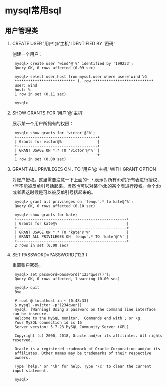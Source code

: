 # mysql常用sql #
## 用户管理类 ##
1. CREATE USER '用户'@'主机' IDENTIFIED BY '密码'
	
	创建一个用户：

		mysql> create user 'wind'@'%' identified by '199233';
		Query OK, 0 rows affected (0.09 sec)
		
		mysql> select user,host from mysql.user where user='wind'\G
		*************************** 1. row ***************************
		user: wind
		host: %
		1 row in set (0.11 sec)
		
		mysql> 

2. SHOW GRANTS FOR '用户'@'主机'
	
	展示某一个用户所拥有的权限：

		mysql> show grants for 'victor'@'%';
		+------------------------------------+
		| Grants for victor@%                |
		+------------------------------------+
		| GRANT USAGE ON *.* TO 'victor'@'%' |
		+------------------------------------+
		1 row in set (0.00 sec)

	
3. GRANT ALL PRIVILEGES ON *.* TO '用户'@'主机' WITH GRANT OPTION

	对账户授权。这里需要注意一下上面的`*.*`,表示对所有db的所有表进行授权，`*`号不能被反单引号括起来。当然也可以对某个db的某个表进行授权。单个db或者表这时候是可以被反单引号括起来的。

		mysql> grant all privileges on `fenqu`.* to kate@'%';
		Query OK, 0 rows affected (0.10 sec)
		
		mysql> show grants for kate;
		+-------------------------------------------------+
		| Grants for kate@%                               |
		+-------------------------------------------------+
		| GRANT USAGE ON *.* TO 'kate'@'%'                |
		| GRANT ALL PRIVILEGES ON `fenqu`.* TO 'kate'@'%' |
		+-------------------------------------------------+
		2 rows in set (0.00 sec)

4. SET PASSWORD=PASSWORD('123')

	重置账户密码。

		mysql> set password=password('1234qwer()');
		Query OK, 0 rows affected, 1 warning (0.00 sec)
		
		mysql> quit
		Bye
		
		# root @ localhost in ~ [0:48:33] 
		$ mysql -uvictor -p'1234qwer()'
		mysql: [Warning] Using a password on the command line interface can be insecure.
		Welcome to the MySQL monitor.  Commands end with ; or \g.
		Your MySQL connection id is 16
		Server version: 5.7.23 MySQL Community Server (GPL)
		
		Copyright (c) 2000, 2018, Oracle and/or its affiliates. All rights reserved.
		
		Oracle is a registered trademark of Oracle Corporation and/or its
		affiliates. Other names may be trademarks of their respective
		owners.
		
		Type 'help;' or '\h' for help. Type '\c' to clear the current input statement.
		
		mysql> 
